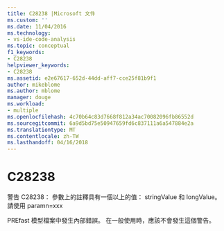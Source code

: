 ```yaml
---
title: C28238 |Microsoft 文件
ms.custom: ''
ms.date: 11/04/2016
ms.technology:
- vs-ide-code-analysis
ms.topic: conceptual
f1_keywords:
- C28238
helpviewer_keywords:
- C28238
ms.assetid: e2e67617-652d-44dd-aff7-cce25f81b9f1
author: mikeblome
ms.author: mblome
manager: douge
ms.workload:
- multiple
ms.openlocfilehash: 4c70b64c83d7668f812a34ac70082096fb86552d
ms.sourcegitcommit: 6a9d5bd75e50947659fd6c837111a6a547884e2a
ms.translationtype: MT
ms.contentlocale: zh-TW
ms.lasthandoff: 04/16/2018
---
```

# <a name="c28238"></a>C28238
警告 C28238： 參數上的註釋具有一個以上的值： stringValue 和 longValue。 請使用 paramn=xxx  
  
 PREfast 模型檔案中發生內部錯誤。 在一般使用時，應該不會發生這個警告。